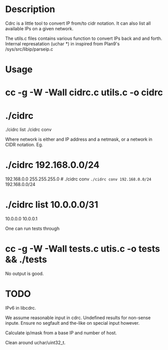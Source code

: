 # Description
Cdrc is a little tool to convert IP from/to cidr notation. It
can also list all available IPs on a given network.

The utils.c files contains various function to convert IPs
back and and forth. Internal represatation (uchar *) in inspired
from Plan9's /sys/src/libip/parseip.c

# Usage

  # cc -g -W -Wall cidrc.c utils.c -o cidrc
  # ./cidrc
  ./cidrc list <network>
  ./cidrc conv <network>

Where network is either and IP address and a netmask, or a network
in CIDR notation. Eg.

  # ./cidrc 192.168.0.0/24
  192.168.0.0 255.255.255.0
  # ./cidrc conv `./cidrc conv 192.168.0.0/24`
  192.168.0.0/24
  # ./cidrc list 10.0.0.0/31
  10.0.0.0
  10.0.0.1

One can run tests through

  # cc -g -W -Wall tests.c utis.c -o tests && ./tests

No output is good.

# TODO
IPv6 in libcdrc.

We assume reasonable input in cdrc. Undefined results
for non-sense inpute. Ensure no segfault and the-like on
special input however.

Calculate ip/mask from a base IP and number of host.

Clean around uchar/uint32_t.
